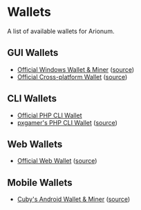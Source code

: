 # Wallets

A list of available wallets for Arionum.

## GUI Wallets

- [Official Windows Wallet & Miner](https://www.arionum.com/LightArionumD) ([source](https://github.com/arionum/lightWalletGUI))
- [Official Cross-platform Wallet](https://wallet.arionum.com/installer) ([source](https://github.com/CuteCubed/Arionum-Java-Wallet))

## CLI Wallets

- [Official PHP CLI Wallet](https://github.com/arionum/lightWalletCLI)
- [pxgamer's PHP CLI Wallet](https://github.com/pxgamer/arionum-cli/releases/latest) ([source](https://github.com/pxgamer/arionum-cli))

## Web Wallets

- [Official Web Wallet](https://wallet.arionum.com) ([source](https://github.com/CuteCubed/Arionum-Web-Wallet))

## Mobile Wallets

- [Cuby's Android Wallet & Miner](https://play.google.com/store/apps/details?id=arionum.net.cubedpixels) ([source](https://github.com/CuteCubed/Arionum-Wallet-Android))
